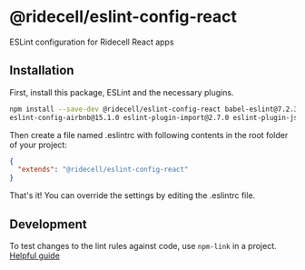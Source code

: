# @ridecell/eslint-config-react

ESLint configuration for Ridecell React apps

## Installation

First, install this package, ESLint and the necessary plugins.

```bash
npm install --save-dev @ridecell/eslint-config-react babel-eslint@7.2.3 eslint@4.6.1
eslint-config-airbnb@15.1.0 eslint-plugin-import@2.7.0 eslint-plugin-jsx-a11y@5.1.1 eslint-plugin-react@7.1.0
```

Then create a file named .eslintrc with following contents in the root folder of your project:

```json
{
  "extends": "@ridecell/eslint-config-react"
}
```

That's it! You can override the settings by editing the .eslintrc file.

## Development

To test changes to the lint rules against code, use `npm-link` in a project. [Helpful guide](http://justjs.com/posts/npm-link-developing-your-own-npm-modules-without-tears)
